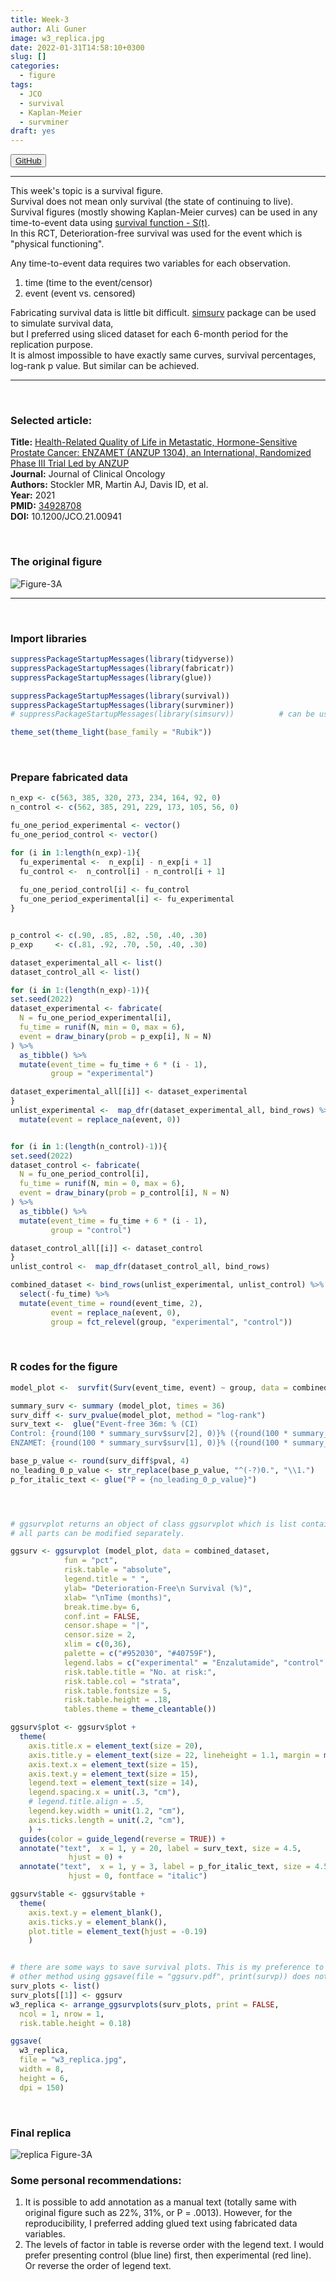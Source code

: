```yaml
---
title: Week-3
author: Ali Guner
image: w3_replica.jpg
date: 2022-01-31T14:58:10+0300
slug: []
categories:
  - figure
tags:
  - JCO
  - survival
  - Kaplan-Meier
  - survminer
draft: yes
---
```


<!-- this is for the GitHublink button -->
<button class="button">
    <a href="https://github.com/AliGunerMD/DataVizMed/blob/main/content/blog/2022-01-31-week-3/index.en.Rmarkdown/"> <i class="fab fa-github"></i>GitHub</a>
</button>
  



***

This week's topic is a survival figure.  
Survival does not mean only survival (the state of continuing to live). Survival figures (mostly showing Kaplan-Meier curves) can be used in any time-to-event data using [survival function - S(t)](https://en.wikipedia.org/wiki/Survival_function).  
In this RCT, Deterioration-free survival was used for the event which is "physical functioning".  

Any time-to-event data requires two variables for each observation.   
1. time (time to the event/censor)  
2. event (event vs. censored)  

Fabricating survival data is little bit difficult. [simsurv](https://github.com/sambrilleman/simsurv) package can be used to simulate survival data,  
but I preferred using sliced dataset for each 6-month period for the replication purpose.  
It is almost impossible to have exactly same curves, survival percentages, log-rank p value. But similar can be achieved.  
***

<br>

### Selected article:
**Title:** [Health-Related Quality of Life in Metastatic, Hormone-Sensitive Prostate Cancer: ENZAMET (ANZUP 1304), an International, Randomized Phase III Trial Led by ANZUP](https://ascopubs.org/doi/full/10.1200/JCO.21.00941)   
**Journal:** Journal of Clinical Oncology    
**Authors:** Stockler MR, Martin AJ, Davis ID, et al.  
**Year:** 2021   
**PMID:** [34928708](https://pubmed.ncbi.nlm.nih.gov/34928708/)  
**DOI:** 10.1200/JCO.21.00941     


<br>

### The original figure
![Figure-3A](w3_org.jpg)
***
<br> 

### Import libraries 

```r
suppressPackageStartupMessages(library(tidyverse)) 
suppressPackageStartupMessages(library(fabricatr))
suppressPackageStartupMessages(library(glue))

suppressPackageStartupMessages(library(survival))
suppressPackageStartupMessages(library(survminer))
# suppressPackageStartupMessages(library(simsurv))          # can be used to simulate survival data, but not needed here.

theme_set(theme_light(base_family = "Rubik"))
```
<br>  

### Prepare fabricated data  

```r
n_exp <- c(563, 385, 320, 273, 234, 164, 92, 0)
n_control <- c(562, 385, 291, 229, 173, 105, 56, 0)

fu_one_period_experimental <- vector()
fu_one_period_control <- vector()

for (i in 1:length(n_exp)-1){ 
  fu_experimental <-  n_exp[i] - n_exp[i + 1]
  fu_control <-  n_control[i] - n_control[i + 1]
  
  fu_one_period_control[i] <- fu_control   
  fu_one_period_experimental[i] <- fu_experimental 
} 


p_control <- c(.90, .85, .82, .50, .40, .30)
p_exp     <- c(.81, .92, .70, .50, .40, .30)

dataset_experimental_all <- list()
dataset_control_all <- list()

for (i in 1:(length(n_exp)-1)){
set.seed(2022)
dataset_experimental <- fabricate(
  N = fu_one_period_experimental[i],
  fu_time = runif(N, min = 0, max = 6),
  event = draw_binary(prob = p_exp[i], N = N)
) %>%
  as_tibble() %>% 
  mutate(event_time = fu_time + 6 * (i - 1),
         group = "experimental")

dataset_experimental_all[[i]] <- dataset_experimental
}
unlist_experimental <-  map_dfr(dataset_experimental_all, bind_rows) %>% 
  mutate(event = replace_na(event, 0))


for (i in 1:(length(n_control)-1)){
set.seed(2022)
dataset_control <- fabricate(
  N = fu_one_period_control[i],
  fu_time = runif(N, min = 0, max = 6),
  event = draw_binary(prob = p_control[i], N = N)
) %>%
  as_tibble() %>% 
  mutate(event_time = fu_time + 6 * (i - 1),
         group = "control")

dataset_control_all[[i]] <- dataset_control
}
unlist_control <-  map_dfr(dataset_control_all, bind_rows)

combined_dataset <- bind_rows(unlist_experimental, unlist_control) %>% 
  select(-fu_time) %>% 
  mutate(event_time = round(event_time, 2),
         event = replace_na(event, 0),
         group = fct_relevel(group, "experimental", "control"))
```
<br> 

### R codes for the figure  

```r
model_plot <-  survfit(Surv(event_time, event) ~ group, data = combined_dataset)        

summary_surv <- summary (model_plot, times = 36)                             # to add annotation (survival rates) to the figure
surv_diff <- surv_pvalue(model_plot, method = "log-rank")                    # to add annotation (p-value) to the figure
surv_text <-  glue("Event-free 36m: % (CI) 
Control: {round(100 * summary_surv$surv[2], 0)}% ({round(100 * summary_surv$lower[2], 0)} to {round(100 * summary_surv$upper[2], 0)})
ENZAMET: {round(100 * summary_surv$surv[1], 0)}% ({round(100 * summary_surv$lower[1], 0)} to {round(100 * summary_surv$upper[1], 0)})")

base_p_value <- round(surv_diff$pval, 4)
no_leading_0_p_value <- str_replace(base_p_value, "^(-?)0.", "\\1.")
p_for_italic_text <- glue("P = {no_leading_0_p_value}")




# ggsurvplot returns an object of class ggsurvplot which is list containing the plot, table, ncensor.plot, etc.  
# all parts can be modified separately.  

ggsurv <- ggsurvplot (model_plot, data = combined_dataset,
            fun = "pct",
            risk.table = "absolute",
            legend.title = " ",
            ylab= "Deterioration-Free\n Survival (%)",
            xlab= "\nTime (months)",
            break.time.by= 6,
            conf.int = FALSE,
            censor.shape = "|",
            censor.size = 2,
            xlim = c(0,36),
            palette = c("#952030", "#40759F"),
            legend.labs = c("experimental" = "Enzalutamide", "control" = "Control      "),
            risk.table.title = "No. at risk:",
            risk.table.col = "strata",
            risk.table.fontsize = 5,
            risk.table.height = .18, 
            tables.theme = theme_cleantable())

ggsurv$plot <- ggsurv$plot + 
  theme(
    axis.title.x = element_text(size = 20),
    axis.title.y = element_text(size = 22, lineheight = 1.1, margin = margin(t = 0, r = 20, b = 0, l = 0)),
    axis.text.x = element_text(size = 15),
    axis.text.y = element_text(size = 15),
    legend.text	= element_text(size = 14),
    legend.spacing.x = unit(.3, "cm"),
    # legend.title.align = .5,
    legend.key.width = unit(1.2, "cm"),
    axis.ticks.length = unit(.2, "cm"),
    ) +
  guides(color = guide_legend(reverse = TRUE)) +
  annotate("text",  x = 1, y = 20, label = surv_text, size = 4.5,
             hjust = 0) +
  annotate("text",  x = 1, y = 3, label = p_for_italic_text, size = 4.5,
             hjust = 0, fontface = "italic") 

ggsurv$table <- ggsurv$table + 
  theme(
    axis.text.y = element_blank(),
    axis.ticks.y = element_blank(),
    plot.title = element_text(hjust = -0.19)
    )


# there are some ways to save survival plots. This is my preference to save one or many plots. 
# other method using ggsave(file = "ggsurv.pdf", print(survp)) does not work well in my practice because I want to keep them as an image file.
surv_plots <- list()
surv_plots[[1]] <- ggsurv
w3_replica <- arrange_ggsurvplots(surv_plots, print = FALSE,
  ncol = 1, nrow = 1,
  risk.table.height = 0.18)

ggsave(
  w3_replica,
  file = "w3_replica.jpg",
  width = 8,
  height = 6,
  dpi = 150)
```
<br>

### Final replica
![replica Figure-3A](w3_replica.jpg)
<br>

### Some personal recommendations:   
1. It is possible to add annotation as a manual text (totally same with original figure such as 22%, 31%, or P = .0013). 
However, for the reproducibility, I preferred adding glued text using fabricated data variables.  
1. The levels of factor in table is reverse order with the legend text. I would prefer presenting control (blue line) first, then experimental (red line).  
Or reverse the order of legend text.  


<br><br>
